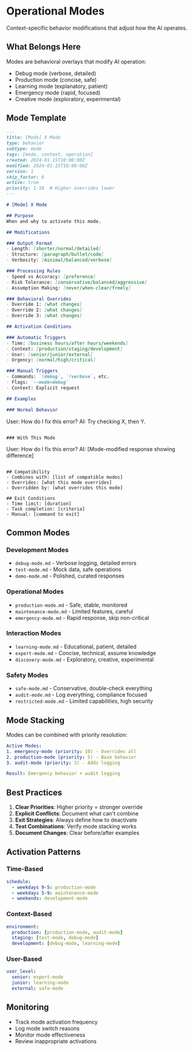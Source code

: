 # Operational Modes

Context-specific behavior modifications that adjust how the AI operates.

## What Belongs Here

Modes are behavioral overlays that modify AI operation:
- Debug mode (verbose, detailed)
- Production mode (concise, safe)
- Learning mode (explanatory, patient)
- Emergency mode (rapid, focused)
- Creative mode (exploratory, experimental)

## Mode Template

```markdown
---
title: [Mode] X Mode
type: behavior
subtype: mode
tags: [mode, context, operation]
created: 2024-01-15T10:00:00Z
modified: 2024-01-15T10:00:00Z
version: 1
ship_factor: 6
active: true
priority: 1-10  # Higher overrides lower
---

# [Mode] X Mode

## Purpose
When and why to activate this mode.

## Modifications

### Output Format
- Length: [shorter/normal/detailed]
- Structure: [paragraph/bullet/code]
- Verbosity: [minimal/balanced/verbose]

### Processing Rules
- Speed vs Accuracy: [preference]
- Risk Tolerance: [conservative/balanced/aggressive]
- Assumption Making: [never/when-clear/freely]

### Behavioral Overrides
- Override 1: [what changes]
- Override 2: [what changes]
- Override 3: [what changes]

## Activation Conditions

### Automatic Triggers
- Time: [business hours/after hours/weekends]
- Context: [production/staging/development]
- User: [senior/junior/external]
- Urgency: [normal/high/critical]

### Manual Triggers
- Commands: `!debug`, `!verbose`, etc.
- Flags: `--mode=debug`
- Context: Explicit request

## Examples

### Normal Behavior
```
User: How do I fix this error?
AI: Try checking X, then Y.
```

### With This Mode
```
User: How do I fix this error?
AI: [Mode-modified response showing difference]
```

## Compatibility
- Combines with: [list of compatible modes]
- Overrides: [what this mode overrides]
- Overridden by: [what overrides this mode]

## Exit Conditions
- Time limit: [duration]
- Task completion: [criteria]
- Manual: [command to exit]
```

## Common Modes

### Development Modes
- `debug-mode.md` - Verbose logging, detailed errors
- `test-mode.md` - Mock data, safe operations
- `demo-mode.md` - Polished, curated responses

### Operational Modes
- `production-mode.md` - Safe, stable, monitored
- `maintenance-mode.md` - Limited features, careful
- `emergency-mode.md` - Rapid response, skip non-critical

### Interaction Modes
- `learning-mode.md` - Educational, patient, detailed
- `expert-mode.md` - Concise, technical, assume knowledge
- `discovery-mode.md` - Exploratory, creative, experimental

### Safety Modes
- `safe-mode.md` - Conservative, double-check everything
- `audit-mode.md` - Log everything, compliance focused
- `restricted-mode.md` - Limited capabilities, high security

## Mode Stacking

Modes can be combined with priority resolution:

```yaml
Active Modes:
1. emergency-mode (priority: 10) - Overrides all
2. production-mode (priority: 5) - Base behavior
3. audit-mode (priority: 3) - Adds logging

Result: Emergency behavior + audit logging
```

## Best Practices

1. **Clear Priorities**: Higher priority = stronger override
2. **Explicit Conflicts**: Document what can't combine
3. **Exit Strategies**: Always define how to deactivate
4. **Test Combinations**: Verify mode stacking works
5. **Document Changes**: Clear before/after examples

## Activation Patterns

### Time-Based
```yaml
schedule:
  - weekdays 9-5: production-mode
  - weekdays 5-9: maintenance-mode
  - weekends: development-mode
```

### Context-Based
```yaml
environment:
  production: [production-mode, audit-mode]
  staging: [test-mode, debug-mode]
  development: [debug-mode, learning-mode]
```

### User-Based
```yaml
user_level:
  senior: expert-mode
  junior: learning-mode
  external: safe-mode
```

## Monitoring

- Track mode activation frequency
- Log mode switch reasons
- Monitor mode effectiveness
- Review inappropriate activations